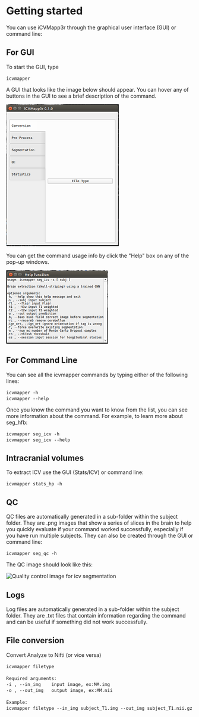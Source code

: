 # Getting started

You can use iCVMapp3r through the graphical user interface (GUI) or command line:

## For GUI

To start the GUI, type

    icvmapper

A GUI that looks like the image below should appear. You can hover any of buttons in the GUI to see a brief description of the command.

![Graphical user interface for the Dasher application](images/icvmapper_gui.png)

You can get the command usage info by click the "Help" box on any of the pop-up windows.

![Help screen for graphical user interface for Dasher application](images/icvmapper_help.png)

## For Command Line

You can see all the icvmapper commands by typing either of the following lines:

    icvmapper -h
    icvmapper --help

Once you know the command you want to know from the list, you can see more information about the command. For example, to learn more about seg_hfb:

    icvmapper seg_icv -h
    icvmapper seg_icv --help

## Intracranial volumes
To extract ICV use the GUI (Stats/ICV) or command line:

    icvmapper stats_hp -h

## QC
QC files are automatically generated in a sub-folder within the subject folder.
They are .png images that show a series of slices in the brain to
help you quickly evaluate if your command worked successfully,
especially if you have run multiple subjects.
They can also be created through the GUI or command line:

    icvmapper seg_qc -h

The QC image should look like this:

![Quality control image for icv segmentation](images/ICV_qc_corr.png)


## Logs
Log files are automatically generated in a sub-folder within the subject folder.
They are .txt files that contain information regarding the command
and can be useful if something did not work successfully.

## File conversion

Convert Analyze to Nifti (or vice versa)

    icvmapper filetype

    Required arguments:
    -i , --in_img    input image, ex:MM.img
    -o , --out_img   output image, ex:MM.nii

    Example:
    icvmapper filetype --in_img subject_T1.img --out_img subject_T1.nii.gz


